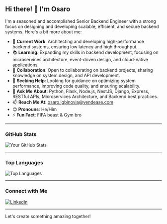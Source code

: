 ## Hi there! 👋 I'm Osaro

I'm a seasoned and accomplished Senior Backend Engineer with a strong focus on designing and developing scalable, efficient, and secure backend systems. Here's a bit more about me:

- 🔧 **Current Work**: Architecting and developing high-performance backend systems, ensuring low latency and high throughput.
- 📚 **Learning**: Expanding my skills in backend development, focusing on microservices architecture, event-driven design, and cloud-native applications.
- 👥 **Collaboration**: Open to collaborating on backend projects, sharing knowledge on system design, and API development.
- 🤔 **Seeking Help**: Looking for guidance on optimizing system performance, improving code quality, and ensuring scalability.
- 💬 **Ask Me About**: Python, Flask, Node.js, NestJS, Django, Express, RESTful APIs, Microservices Architecture, and Backend best practices.
- 📫 **Reach Me At**: [osaro.igbinovia@vendease.com](mailto:osaro.igbinovia@vendease.com)
- 😊 **Pronouns**: He/Him
- ⚡ **Fun Fact**: FIFA beast & Gym bro

---

### GitHub Stats

![Your GitHub Stats](https://github-readme-stats.vercel.app/api?username=osaro-igb&show_icons=true&theme=radical)

---

### Top Languages

![Top Languages](https://github-readme-stats.vercel.app/api/top-langs/?username=osaro-igb&layout=compact&theme=radical)

---

### Connect with Me

[![LinkedIn](https://img.shields.io/badge/LinkedIn-Connect-blue)](https://www.linkedin.com/in/osaroigb)

---

Let's create something amazing together!
